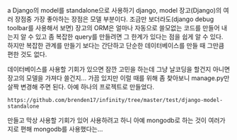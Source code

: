 a
Django의 model를 standalone으로 사용하기
django, model
장고(Django)의 여러 장점중 가장 좋아하는 장점은 모델 부분이다.
조금만 보더라도(django debug toolbar를 사용해서 보면) 장고의 ORM은 얼마나 자동으로 쓸모없는 코드를 만들어 내는지 알 수 있고 좀 복잡한 query를 만들려면 그 한계가 있다는 점을 쉽게 알 수 있다. 하지만 복잡한 관계를 만들기 보다는 간단하고 단순한 데이터베이스를 만들 때 그만큼 편한 것도 없다.

데이터베이스를 사용할 기회가 있으면 잠깐 고민을 하는데 그냥 날코딩을 할건지 아니면 장고의 모델을 가져다 쓸건지...
가끔 있지만 이럴 때를 위해 좀 찾아보니 manage.py만 살짝 변경해 주면 된다.
아예 하나의 프로젝트로 만들었다.

    https://github.com/brenden17/infinity/tree/master/test/django-model-standalone

만들고 막상 사용할 기회가 있어 사용하려고 하니 아예 mongodb로 하는 것이 여러가지로 편해 mongodb를 사용했다는...

